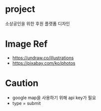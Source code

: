 # project
소상공인을 위한 후원 플랫폼 디자인

# Image Ref
- https://undraw.co/illustrations
- https://pixabay.com/ko/photos

# Caution
- google map을 사용하기 위해 api key가 필요
- type = submit